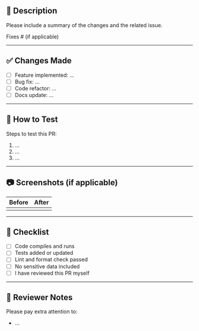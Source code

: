 ## 📌 Description

Please include a summary of the changes and the related issue.  

Fixes #<issue-number> (if applicable)

---

## ✅ Changes Made

- [ ] Feature implemented: ...
- [ ] Bug fix: ...
- [ ] Code refactor: ...
- [ ] Docs update: ...

---

## 🧪 How to Test

Steps to test this PR:

1. ...
2. ...
3. ...

---

## 📷 Screenshots (if applicable)

| Before | After |
|--------|-------|
|        |       |

---

## 🚨 Checklist

- [ ] Code compiles and runs
- [ ] Tests added or updated
- [ ] Lint and format check passed
- [ ] No sensitive data included
- [ ] I have reviewed this PR myself

---

## 🤝 Reviewer Notes

Please pay extra attention to:

- ...
